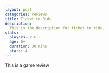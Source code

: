 ```yaml
---
layout: post
categories: reviews
title: Ticket to Ride
description:
  This is the description for ticket to ride.
stats:
  players: 2-6
  age: 6+
  duration: 30 mins
  stars: 4
---
```

This is a game review